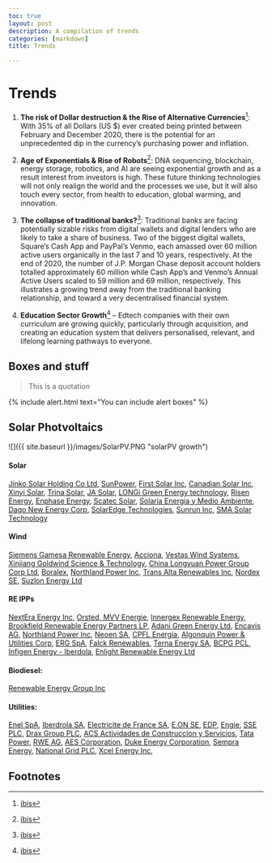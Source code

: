 ```yaml
---
toc: true
layout: post
description: A compilation of trends
categories: [markdown]
title: Trends 

---
```


# Trends


1. **The risk of Dollar destruction & the Rise of Alternative Currencies**[^1]: With 35% of all Dollars (US $) ever created being printed between February and December 2020, there is the potential for an unprecedented dip in the currency’s purchasing power and inflation.

2. **Age of Exponentials & Rise of Robots**[^1]: DNA sequencing, blockchain, energy storage, robotics, and AI are seeing exponential growth and as a result interest from investors is high. These future thinking technologies will not only realign the world and the processes we use, but it will also touch every sector, from health to education, global warming, and innovation. 

3. **The collapse of traditional banks?**[^1]: Traditional banks are facing potentially sizable risks from digital wallets and digital lenders who are likely to take a share of business. Two of the biggest digital wallets, Square’s Cash App and PayPal’s Venmo, each amassed over 60 million active users organically in the last 7 and 10 years, respectively.  At the end of 2020, the number of J.P. Morgan Chase deposit account holders totalled approximately 60 million while Cash App’s and Venmo’s Annual Active Users scaled to 59 million and 69 million, respectively. This illustrates a growing trend away from the traditional banking relationship, and toward a very decentralised financial system. 

4. **Education Sector Growth**[^1] – Edtech companies with their own curriculum are growing quickly, particularly through acquisition, and creating an education system that delivers personalised, relevant, and lifelong learning pathways to everyone. 



## Boxes and stuff

> This is a quotation

{% include alert.html text="You can include alert boxes" %}


## Solar Photvoltaics

![]({{ site.baseurl }}/images/SolarPV.PNG "solarPV growth")

#### Solar 
[Jinko Solar Holding Co Ltd](https://www.google.com/finance/quote/JKS:NYSE?window=MAX), [SunPower](https://www.google.com/finance/quote/SPWR:NASDAQ?window=MAX), [First Solar Inc](https://www.google.com/finance/quote/FSLR:NASDAQ?window=MAX), [Canadian Solar Inc](https://www.google.com/finance/quote/CSIQ:NASDAQ?window=MAX), [Xinyi Solar](https://www.google.com/finance/quote/0968:HKG?window=MAX), [Trina Solar](https://www.google.com/finance/quote/688599:SHA?window=MAX), [JA Solar](https://www.google.com/finance/quote/002459:SHE?window=MAX), [LONGi Green Energy technology](https://www.google.com/finance/quote/601012:SHA?window=MAX), [Risen Energy](https://www.google.com/finance/quote/300118:SHE?window=MAX), [Enphase Energy](https://www.google.com/finance/quote/ENPH:NASDAQ?window=MAX), [Scatec Solar](https://www.google.com/finance/quote/66T:FRA?window=MAX), [Solaria Energia y Medio Ambiente](https://www.google.com/finance/quote/SLR:BME?window=MAX), [Daqo New Energy Corp](https://www.google.com/finance/quote/DQ:NYSE?window=MAX), [SolarEdge Technologies](https://www.google.com/finance/quote/SEDG:NASDAQ?window=MAX), [Sunrun Inc](https://www.google.com/finance/quote/RUN:NASDAQ?window=MAX), [SMA Solar Technology](https://www.google.com/finance/quote/S92:ETR?window=MAX)

#### Wind
[Siemens Gamesa Renewable Energy](https://www.google.com/finance/quote/SGRE:BME?sa=X&ved=2ahUKEwjzpr_T8enzAhXywzgGHURMBtQQ_AUoAXoECAEQAw&window=MAX), [Acciona](https://www.google.com/finance/quote/ANA:BME?window=MAX), [Vestas Wind Systems](https://www.google.com/finance/quote/VWS:CPH?window=MAX), [Xinjiang Goldwind Science & Technology](https://www.google.com/finance/quote/002202:SHE?window=MAX), [China Longyuan Power Group Corp Ltd](https://www.google.com/finance/quote/0916:HKG?window=MAX), [Boralex](https://www.google.com/finance/quote/BLX:TSE?window=MAX), [Northland Power Inc](https://www.google.com/finance/quote/NPI:TSE?window=MAX), [Trans Alta Renewables Inc](https://www.google.com/finance/quote/RNW:TSE?window=MAX), [Nordex SE](https://www.google.com/finance/quote/NDX1:ETR?window=MAX), [Suzlon Energy Ltd](https://www.google.com/finance/quote/SUZLON:NSE?window=MAX)

#### RE IPPs
[NextEra Energy Inc](https://www.google.com/finance/quote/NEE:NYSE?window=MAX), [Orsted, MVV Energie](https://www.google.com/finance/quote/ORSTED:CPH?window=MAX), [Innergex Renewable Energy](https://www.google.com/finance/quote/INE:TSE?window=MAX), [Brookfield Renewable Energy Partners LP](https://www.google.com/finance/quote/BEP.UN:TSE?window=MAX), [Adani Green Energy Ltd](https://www.google.com/finance/quote/ADANIGREEN:NSE?window=MAX), [Encavis AG](https://www.google.com/finance/quote/ECV:ETR?window=MAX), [Northland Power Inc](https://www.google.com/finance/quote/NPI:TSE?window=MAX), [Neoen SA](https://www.google.com/finance/quote/NEOEN:EPA?window=MAX), [CPFL Energia](https://www.google.com/finance/quote/CPFE3:BVMF?window=MAX), [Algonquin Power &
Utilities Corp](https://www.google.com/finance/quote/AQN:TSE?window=MAX), [ERG SpA](https://www.google.com/finance/quote/ERG:BIT?window=MAX), [Falck Renewables](https://www.google.com/finance/quote/FKR:BIT?window=MAX), [Terna Energy SA](https://www.google.com/finance/quote/44T:FRA?window=MAX), [BCPG PCL](https://www.google.com/finance/quote/BCPG:BKK?window=MAX), [Infigen Energy - Iberdola](https://www.google.com/finance/quote/IBE:BME?window=MAX), [Enlight Renewable Energy Ltd](https://www.google.com/finance/quote/ENLT:TLV?window=MAX)

#### Biodiesel: 
[Renewable Energy Group Inc](https://www.google.com/finance/quote/REGI:NASDAQ?window=MAX)

#### Utilities: 
[Enel SpA](https://www.google.com/finance/quote/ENEL:BIT?hl=en-GB&window=MAX), [Iberdrola SA](https://www.google.com/finance/quote/IBE:BME?hl=en-GB&window=MAX), [Electricite de France SA](https://www.google.com/finance/quote/EDF:EPA?hl=en-GB&window=MAX), [E.ON SE](https://www.google.com/finance/quote/EOAN:ETR?hl=en-GB&window=MAX), [EDP](https://www.google.com/finance/quote/EDP:ELI?hl=en-GB&window=MAX), [Engie](https://www.google.com/finance/quote/ENGI:EPA?hl=en-GB&window=MAX), [SSE PLC](https://www.google.com/finance/quote/SSE:LON?hl=en-GB&window=MAX), [Drax Group PLC](https://www.google.com/finance/quote/DRX:LON?hl=en-GB&window=MAX), [ACS Actividades de Construccion y Servicios](https://www.google.com/finance/quote/ACS:BME?hl=en-GB&window=MAX), [Tata Power](https://www.google.com/finance/quote/TATAPOWER:NSE?hl=en-GB&window=MAX), [RWE AG](https://www.google.com/finance/quote/RWE:ETR?hl=en-GB&window=MAX), [AES Corporation](https://www.google.com/finance/quote/AES:NYSE?hl=en-GB&window=MAX), [Duke Energy Corporation](https://www.google.com/finance/quote/DUK:NYSE?hl=en-GB&window=MAX), [Sempra Energy](https://www.google.com/finance/quote/SRE:NYSE?hl=en-GB&window=MAX), [National Grid PLC](https://www.google.com/finance/quote/NG:LON?hl=en-GB&window=MAX), [Xcel Energy Inc](https://www.google.com/finance/quote/XEL:NASDAQ?hl=en-GB&window=MAX),

## Footnotes

[^1]: [ibis](https://ibsintelligence.com/ibsi-news/5-top-investment-trends-to-watch-out-for-in-2021/)
